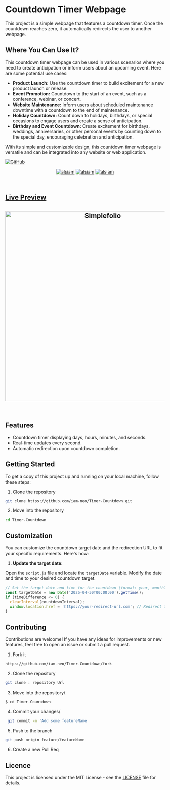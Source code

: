# Countdown Timer Webpage

This project is a simple webpage that features a countdown timer. Once the countdown reaches zero, it automatically redirects the user to another webpage.
<br>

## Where You Can Use It?

This countdown timer webpage can be used in various scenarios where you need to create anticipation or inform users about an upcoming event. Here are some potential use cases:

- **Product Launch:** Use the countdown timer to build excitement for a new product launch or release.
- **Event Promotion:** Countdown to the start of an event, such as a conference, webinar, or concert.
- **Website Maintenance:** Inform users about scheduled maintenance downtime with a countdown to the end of maintenance.
- **Holiday Countdown:** Count down to holidays, birthdays, or special occasions to engage users and create a sense of anticipation.
- **Birthday and Event Countdown:** Create excitement for birthdays, weddings, anniversaries, or other personal events by counting down to the special day, encouraging celebration and anticipation.

With its simple and customizable design, this countdown timer webpage is versatile and can be integrated into any website or web application.
<br>

[![GitHub](https://img.shields.io/github/license/alsiam/alfolio?color=blue)](MIT-LICENSE.txt) 
<br>
<p align="center">
  <a href="https://count-timerr.netlify.app/" target="_blank"><img src="https://img.shields.io/badge/Live Preview-0077B5?style=for-the-badge&logo=vercel&logoColor=white" alt="alsiam" /></a> 
  <a href="https://github.com/iam-neo/Timer-Countdown/fork" target="_blank"><img src="https://img.shields.io/badge/Fork the Repository-088B5?style=for-the-badge&logo=website&logoColor=blue" alt="alsiam" /></a> 
  <a href="https://github.com/iam-neo/Timer-Countdown/archive/refs/heads/main.zip" target="_blank"><img src="https://img.shields.io/badge/Download-DC143C?style=for-the-badge&logo=website&logoColor=white" alt="alsiam" /></a> 
</p>
<br>

## [Live Preview](https://count-timerr.netlify.app/)

<h2 align="center">
  <img src="preview/preview.png" alt="Simplefolio" width="600px" />
  <br>
</h2>
<br>

## Features

- Countdown timer displaying days, hours, minutes, and seconds.
- Real-time updates every second.
- Automatic redirection upon countdown completion.
## Getting Started

To get a copy of this project up and running on your local machine, follow these steps:
1. Clone the repository
```bash
git clone https://github.com/iam-neo/Timer-Countdown.git
```
2. Move into the repository
```bash
cd Timer-Countdown
```

## Customization

You can customize the countdown target date and the redirection URL to fit your specific requirements. Here's how:

1. **Update the target date:**

Open the `script.js` file and locate the `targetDate` variable. Modify the date and time to your desired countdown target.

```javascript
// Set the target date and time for the countdown (format: year, monthIndex, day, hours, minutes, seconds)
const targetDate = new Date('2025-04-30T00:00:00').getTime();
if (timeDifference <= 0) {
  clearInterval(countdownInterval);
  window.location.href = 'https://your-redirect-url.com'; // Redirect to another webpage
}
``````

## Contributing
Contributions are welcome! If you have any ideas for improvements or new features, feel free to open an issue or submit a pull request.

1. Fork it 
```bash 
https://github.com/iam-neo/Timer-Countdown/fork
``````
2.  Clone the repository
```bash
git clone : repository Url
```
3. Move into the repository\
```bash
$ cd Timer-Countdown
```
4. Commit your changes/
```bash
 git commit -m 'Add some featureName
 ```
5. Push to the branch 
```bash
git push origin feature/featureName
```
6. Create a new Pull Req

## Licence

This project is licensed under the MIT License - see the [LICENSE](MIT-LICENSE.txt) file for details.